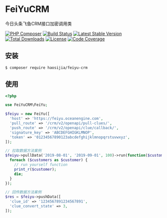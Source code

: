 # FeiYuCRM
今日头条飞鱼CRM接口加密调用类

[![PHP Composer](https://github.com/liamhao/FeiYuCRM/workflows/PHP%20Composer/badge.svg)](https://github.com/liamhao/FeiYuCRM/actions) 
[![Build Status](https://scrutinizer-ci.com/g/liamhao/FeiYuCRM/badges/build.png)](https://scrutinizer-ci.com/g/liamhao/FeiYuCRM/build-status/master)
[![Latest Stable Version](https://poser.pugx.org/haosijia/feiyu-crm/v/stable)](https://packagist.org/packages/haosijia/feiyu-crm)
[![Total Downloads](https://poser.pugx.org/haosijia/feiyu-crm/downloads)](https://packagist.org/packages/haosijia/feiyu-crm)
[![License](https://poser.pugx.org/haosijia/feiyu-crm/license)](https://packagist.org/packages/haosijia/feiyu-crm)
[![Code Coverage](https://scrutinizer-ci.com/g/liamhao/FeiYuCRM/badges/coverage.png?b=master)](https://scrutinizer-ci.com/g/liamhao/FeiYuCRM/?branch=master)

## 安装
    $ composer require haosijia/feiyu-crm

## 使用
```php
<?php

use FeiYuCRM\FeiYu;

$feiyu = new FeiYu([
  'host' => 'https://feiyu.oceanengine.com',
  'pull_route' => '/crm/v2/openapi/pull-clues/',
  'push_route' => '/crm/v2/openapi/clue/callback/',
  'signature_key' => 'ABCDEFGHIGKLMNOP',
  'token' => '01234567890123abcdefghijklmnopqrstuvwxyz',
]);

// 拉取数据方法案例
$feiyu->pullData('2019-08-01', '2019-09-01', 100)->run(function($customers){
  foreach ($customers as $customer) {
    // run yourself function
    print_r($customer);
    die;
  }
});

// 回传数据方法案例
$res = $feiyu->pushData([
  'clue_id' => '1234567891234567891',
  'clue_convert_state' => 3,
]);
```
